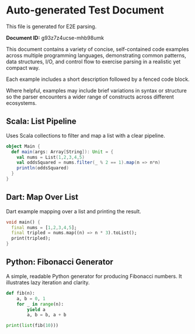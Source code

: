 # Auto-generated Test Document

This file is generated for E2E parsing.

**Document ID:** g93z7z4ucse-mhb98umk

This document contains a variety of concise, self-contained code examples across multiple programming languages, demonstrating common patterns, data structures, I/O, and control flow to exercise parsing in a realistic yet compact way.

Each example includes a short description followed by a fenced code block.

Where helpful, examples may include brief variations in syntax or structure so the parser encounters a wider range of constructs across different ecosystems.

## Scala: List Pipeline

Uses Scala collections to filter and map a list with a clear pipeline.

```scala
object Main {
  def main(args: Array[String]): Unit = {
    val nums = List(1,2,3,4,5)
    val oddsSquared = nums.filter(_ % 2 == 1).map(n => n*n)
    println(oddsSquared)
  }
}
```


## Dart: Map Over List

Dart example mapping over a list and printing the result.

```dart
void main() {
  final nums = [1,2,3,4,5];
  final tripled = nums.map((n) => n * 3).toList();
  print(tripled);
}
```


## Python: Fibonacci Generator

A simple, readable Python generator for producing Fibonacci numbers. It illustrates lazy iteration and clarity.

```python
def fib(n):
    a, b = 0, 1
    for _ in range(n):
        yield a
        a, b = b, a + b

print(list(fib(10)))
```


